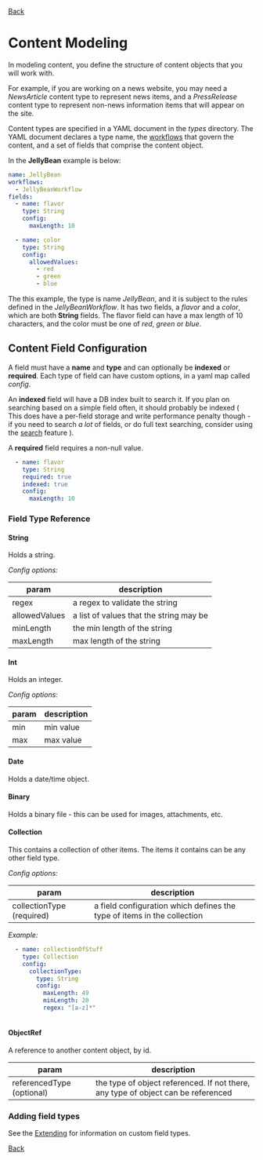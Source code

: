 [Back](../)

# Content Modeling

In modeling content, you define the structure of content objects that you will work with. 

For example, if you are working on a news website, you may need a _NewsArticle_ content type to represent
news items, and a _PressRelease_ content type to represent non-news information items that will appear on 
the site. 

Content types are specified in a YAML document in the _types_ directory. The YAML document declares a type
name, the [workflows](WORKFLOW.md) that govern the content, and a set of fields that comprise the content
object.

In the **JellyBean** example is below:

```yaml
name: JellyBean
workflows:
  - JellyBeanWorkflow
fields:
  - name: flavor
    type: String
    config:
      maxLength: 10

  - name: color
    type: String
    config:
      allowedValues:
        - red
        - green
        - blue
```

The this example, the type is name _JellyBean_, and it is subject to the rules defined in the _JellyBeanWorkflow_.
 It has two fields, a _flavor_ and a _color_, which are both **String** fields. The flavor field can have a max 
 length of 10 characters, and the color must be one of _red_, _green_ or _blue_.

## Content Field Configuration

A field must have a **name** and **type** and can optionally be **indexed** or **required**. Each type of field can
have custom options, in a yaml map called _config_. 

An **indexed** field will have a DB index built to search it. If you plan on searching based on a simple field often, it
should probably be indexed ( This does have a per-field storage and write performance penalty though - if you need to 
search _a lot_ of fields, or do full text searching, consider using the [search](SEARCH.md) feature ). 

A **required** field requires a non-null value.

```yaml
  - name: flavor
    type: String
    required: true
    indexed: true
    config:
      maxLength: 10


```

### Field Type Reference

#### String

Holds a string.

_Config options:_

| param             | description                               |
| ----              | ----                                      |
| regex             | a regex to validate the string            |
| allowedValues     | a list of values that the string may be   |
| minLength         | the min length of the string              |
| maxLength         | max length of the string                  |

#### Int

Holds an integer.

_Config options:_

| param             | description                               |
| ----              | ----                                      |
| min               | min value                                 |
| max               | max value                                 |


#### Date

Holds a date/time object.

#### Binary

Holds a binary file - this can be used for images, attachments, etc.

#### Collection

This contains a collection of other items. The items it contains can be any other field type.

_Config options:_

| param             | description                               |
| ----              | ----                                      |
| collectionType (required)             | a field configuration which defines the type of items in the collection         |

_Example:_

```yaml
  - name: collectionOfStuff
    type: Collection
    config:
      collectionType:
        type: String
        config:
          maxLength: 49
          minLength: 20
          regex: "[a-z]*"
          
```


#### ObjectRef

A reference to another content object, by id. 

| param             | description                                                                                               |
| ----              | ----                                      |
| referencedType (optional)             | the type of object referenced. If not there, any type of object can be referenced     |


### Adding field types

See the [Extending](EXTENDING.md) for information on custom field types.

[Back](../)
